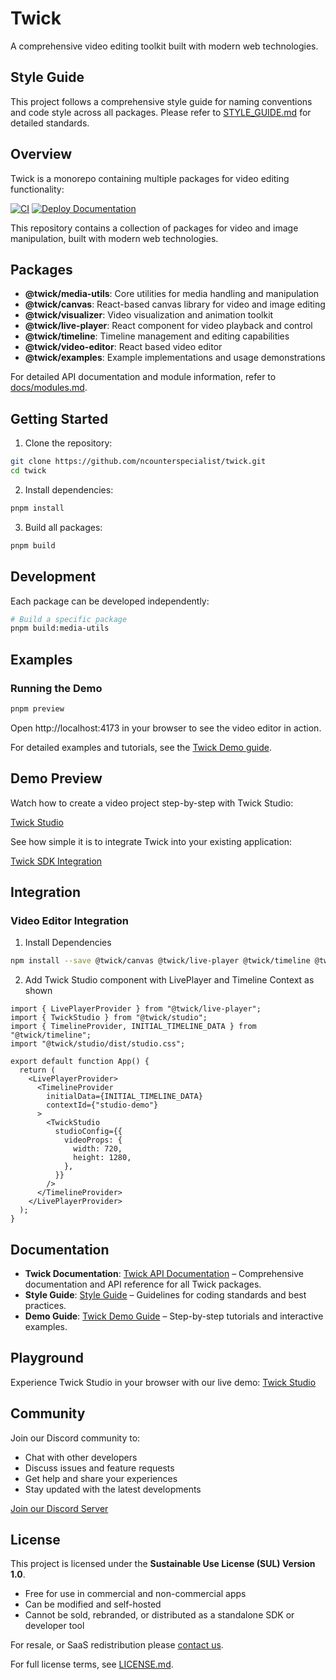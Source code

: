 # Twick

A comprehensive video editing toolkit built with modern web technologies.

## Style Guide

This project follows a comprehensive style guide for naming conventions and code style across all packages. Please refer to [STYLE_GUIDE.md](./STYLE_GUIDE.md) for detailed standards.

## Overview

Twick is a monorepo containing multiple packages for video editing functionality:

[![CI](https://github.com/ncounterspecialist/twick/actions/workflows/ci.yml/badge.svg)](https://github.com/ncounterspecialist/twick/actions/workflows/ci.yml)
[![Deploy Documentation](https://github.com/ncounterspecialist/twick/actions/workflows/deploy-docs.yml/badge.svg?branch=main)](https://github.com/ncounterspecialist/twick/actions/workflows/deploy-docs.yml)

This repository contains a collection of packages for video and image manipulation, built with modern web technologies.

## Packages

- **@twick/media-utils**: Core utilities for media handling and manipulation
- **@twick/canvas**: React-based canvas library for video and image editing
- **@twick/visualizer**: Video visualization and animation toolkit
- **@twick/live-player**: React component for video playback and control
- **@twick/timeline**: Timeline management and editing capabilities
- **@twick/video-editor**: React based video editor
- **@twick/examples**: Example implementations and usage demonstrations

For detailed API documentation and module information, refer to [docs/modules.md](./docs/modules.md).

## Getting Started

1. Clone the repository:
```bash
git clone https://github.com/ncounterspecialist/twick.git
cd twick
```

2. Install dependencies:
```bash
pnpm install
```

3. Build all packages:
```bash
pnpm build
```

## Development

Each package can be developed independently:

```bash
# Build a specific package
pnpm build:media-utils
```

## Examples

### Running the Demo

```bash
pnpm preview
```

Open http://localhost:4173 in your browser to see the video editor in action.

For detailed examples and tutorials, see the [Twick Demo guide](https://ncounterspecialist.github.io/twick/docs/in-action).

## Demo Preview

Watch how to create a video project step-by-step with Twick Studio:

[Twick Studio](https://youtu.be/2M6vtOHZnEI)

See how simple it is to integrate Twick into your existing application:

[Twick SDK Integration](https://youtu.be/EizgeoxwJsk)

## Integration

### Video Editor Integration

1. Install Dependencies 

```bash
npm install --save @twick/canvas @twick/live-player @twick/timeline @twick/video-editor @twick/studio
```

2. Add Twick Studio component with LivePlayer and Timeline Context as shown

```tsx
import { LivePlayerProvider } from "@twick/live-player";
import { TwickStudio } from "@twick/studio";
import { TimelineProvider, INITIAL_TIMELINE_DATA } from "@twick/timeline";
import "@twick/studio/dist/studio.css";

export default function App() {
  return (
    <LivePlayerProvider>
      <TimelineProvider
        initialData={INITIAL_TIMELINE_DATA}
        contextId={"studio-demo"}
      >
        <TwickStudio 
          studioConfig={{
            videoProps: {
              width: 720,
              height: 1280,
            },
          }}
        />
      </TimelineProvider>
    </LivePlayerProvider>
  );
}
```

## Documentation

- **Twick Documentation**: [Twick API Documentation](https://ncounterspecialist.github.io/twick) – Comprehensive documentation and API reference for all Twick packages.
- **Style Guide**: [Style Guide](./STYLE_GUIDE.md) – Guidelines for coding standards and best practices.
- **Demo Guide**: [Twick Demo Guide](https://ncounterspecialist.github.io/twick/docs/in-action) – Step-by-step tutorials and interactive examples.

## Playground
Experience Twick Studio in your browser with our live demo: [Twick Studio](https://twick-studio.vercel.app/)

## Community

Join our Discord community to:
- Chat with other developers
- Discuss issues and feature requests
- Get help and share your experiences
- Stay updated with the latest developments

[Join our Discord Server](https://discord.gg/DQ4f9TyGW8)

## License

This project is licensed under the **Sustainable Use License (SUL) Version 1.0**.

- Free for use in commercial and non-commercial apps
- Can be modified and self-hosted
- Cannot be sold, rebranded, or distributed as a standalone SDK or developer tool

For resale, or SaaS redistribution please [contact us](mailto:contact@kifferai.com).

For full license terms, see [LICENSE.md](LICENSE.md). 

